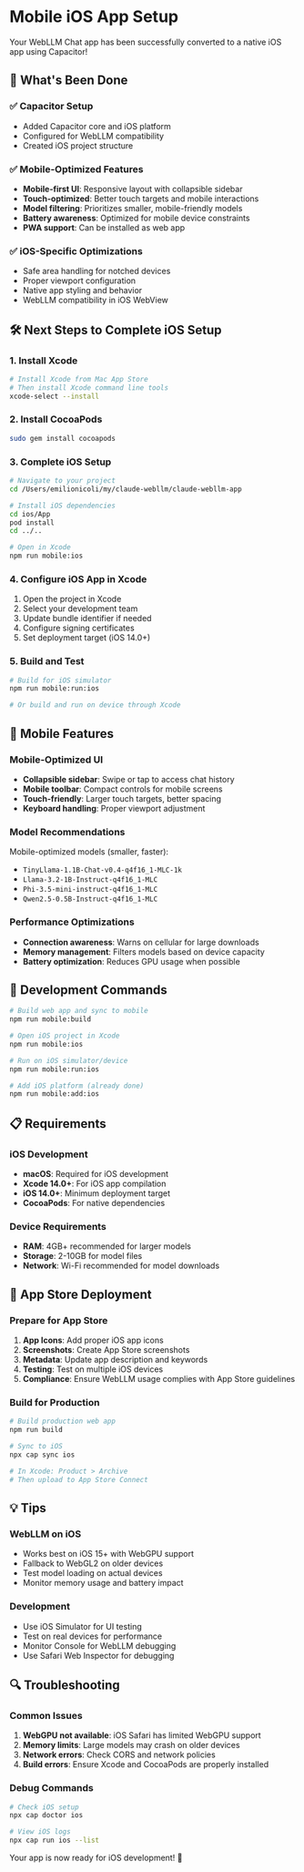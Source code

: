 # Mobile iOS App Setup

Your WebLLM Chat app has been successfully converted to a native iOS app using Capacitor!

## 📱 What's Been Done

### ✅ Capacitor Setup

- Added Capacitor core and iOS platform
- Configured for WebLLM compatibility
- Created iOS project structure

### ✅ Mobile-Optimized Features

- **Mobile-first UI**: Responsive layout with collapsible sidebar
- **Touch-optimized**: Better touch targets and mobile interactions
- **Model filtering**: Prioritizes smaller, mobile-friendly models
- **Battery awareness**: Optimized for mobile device constraints
- **PWA support**: Can be installed as web app

### ✅ iOS-Specific Optimizations

- Safe area handling for notched devices
- Proper viewport configuration
- Native app styling and behavior
- WebLLM compatibility in iOS WebView

## 🛠️ Next Steps to Complete iOS Setup

### 1. Install Xcode

```bash
# Install Xcode from Mac App Store
# Then install Xcode command line tools
xcode-select --install
```

### 2. Install CocoaPods

```bash
sudo gem install cocoapods
```

### 3. Complete iOS Setup

```bash
# Navigate to your project
cd /Users/emilionicoli/my/claude-webllm/claude-webllm-app

# Install iOS dependencies
cd ios/App
pod install
cd ../..

# Open in Xcode
npm run mobile:ios
```

### 4. Configure iOS App in Xcode

1. Open the project in Xcode
2. Select your development team
3. Update bundle identifier if needed
4. Configure signing certificates
5. Set deployment target (iOS 14.0+)

### 5. Build and Test

```bash
# Build for iOS simulator
npm run mobile:run:ios

# Or build and run on device through Xcode
```

## 📱 Mobile Features

### Mobile-Optimized UI

- **Collapsible sidebar**: Swipe or tap to access chat history
- **Mobile toolbar**: Compact controls for mobile screens
- **Touch-friendly**: Larger touch targets, better spacing
- **Keyboard handling**: Proper viewport adjustment

### Model Recommendations

Mobile-optimized models (smaller, faster):

- `TinyLlama-1.1B-Chat-v0.4-q4f16_1-MLC-1k`
- `Llama-3.2-1B-Instruct-q4f16_1-MLC`
- `Phi-3.5-mini-instruct-q4f16_1-MLC`
- `Qwen2.5-0.5B-Instruct-q4f16_1-MLC`

### Performance Optimizations

- **Connection awareness**: Warns on cellular for large downloads
- **Memory management**: Filters models based on device capacity
- **Battery optimization**: Reduces GPU usage when possible

## 🔧 Development Commands

```bash
# Build web app and sync to mobile
npm run mobile:build

# Open iOS project in Xcode
npm run mobile:ios

# Run on iOS simulator/device
npm run mobile:run:ios

# Add iOS platform (already done)
npm run mobile:add:ios
```

## 📋 Requirements

### iOS Development

- **macOS**: Required for iOS development
- **Xcode 14.0+**: For iOS app compilation
- **iOS 14.0+**: Minimum deployment target
- **CocoaPods**: For native dependencies

### Device Requirements

- **RAM**: 4GB+ recommended for larger models
- **Storage**: 2-10GB for model files
- **Network**: Wi-Fi recommended for model downloads

## 🚀 App Store Deployment

### Prepare for App Store

1. **App Icons**: Add proper iOS app icons
2. **Screenshots**: Create App Store screenshots
3. **Metadata**: Update app description and keywords
4. **Testing**: Test on multiple iOS devices
5. **Compliance**: Ensure WebLLM usage complies with App Store guidelines

### Build for Production

```bash
# Build production web app
npm run build

# Sync to iOS
npx cap sync ios

# In Xcode: Product > Archive
# Then upload to App Store Connect
```

## 💡 Tips

### WebLLM on iOS

- Works best on iOS 15+ with WebGPU support
- Fallback to WebGL2 on older devices
- Test model loading on actual devices
- Monitor memory usage and battery impact

### Development

- Use iOS Simulator for UI testing
- Test on real devices for performance
- Monitor Console for WebLLM debugging
- Use Safari Web Inspector for debugging

## 🔍 Troubleshooting

### Common Issues

1. **WebGPU not available**: iOS Safari has limited WebGPU support
2. **Memory limits**: Large models may crash on older devices
3. **Network errors**: Check CORS and network policies
4. **Build errors**: Ensure Xcode and CocoaPods are properly installed

### Debug Commands

```bash
# Check iOS setup
npx cap doctor ios

# View iOS logs
npx cap run ios --list
```

Your app is now ready for iOS development! 🎉
